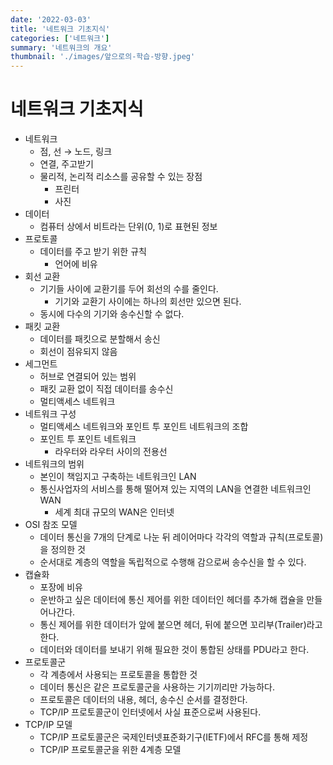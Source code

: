 ```yaml
---
date: '2022-03-03'
title: '네트워크 기초지식'
categories: ['네트워크']
summary: '네트워크의 개요'
thumbnail: './images/앞으로의-학습-방향.jpeg'
---
```


# 네트워크 기초지식

- 네트워크
  - 점, 선 → 노드, 링크
  - 연결, 주고받기
  - 물리적, 논리적 리소스를 공유할 수 있는 장점
    - 프린터
    - 사진
- 데이터
  - 컴퓨터 상에서 비트라는 단위(0, 1)로 표현된 정보
- 프로토콜
  - 데이터를 주고 받기 위한 규칙
    - 언어에 비유
- 회선 교환
  - 기기들 사이에 교환기를 두어 회선의 수를 줄인다.
    - 기기와 교환기 사이에는 하나의 회선만 있으면 된다.
  - 동시에 다수의 기기와 송수신할 수 없다.
- 패킷 교환
  - 데이터를 패킷으로 분할해서 송신
  - 회선이 점유되지 않음
- 세그먼트
  - 허브로 연결되어 있는 범위
  - 패킷 교환 없이 직접 데이터를 송수신
  - 멀티액세스 네트워크
- 네트워크 구성
  - 멀티액세스 네트워크와 포인트 투 포인트 네트워크의 조합
  - 포인트 투 포인트 네트워크
    - 라우터와 라우터 사이의 전용선
- 네트워크의 범위
  - 본인이 책임지고 구축하는 네트워크인 LAN
  - 통신사업자의 서비스를 통해 떨어져 있는 지역의 LAN을 연결한 네트워크인 WAN
    - 세계 최대 규모의 WAN은 인터넷
- OSI 참조 모델
  - 데이터 통신을 7개의 단계로 나눈 뒤 레이어마다 각각의 역할과 규칙(프로토콜)을 정의한 것
  - 순서대로 계층의 역할을 독립적으로 수행해 감으로써 송수신을 할 수 있다.
- 캡슐화
  - 포장에 비유
  - 운반하고 싶은 데이터에 통신 제어를 위한 데이터인 헤더를 추가해 캡슐을 만들어나간다.
  - 통신 제어를 위한 데이터가 앞에 붙으면 헤더, 뒤에 붙으면 꼬리부(Trailer)라고 한다.
  - 데이터와 데이터를 보내기 위해 필요한 것이 통합된 상태를 PDU라고 한다.
- 프로토콜군
  - 각 계층에서 사용되는 프로토콜을 통합한 것
  - 데이터 통신은 같은 프로토콜군을 사용하는 기기끼리만 가능하다.
  - 프로토콜은 데이터의 내용, 헤더, 송수신 순서를 결정한다.
  - TCP/IP 프로토콜군이 인터넷에서 사실 표준으로써 사용된다.
- TCP/IP 모델
  - TCP/IP 프로토콜군은 국제인터넷표준화기구(IETF)에서 RFC를 통해 제정
  - TCP/IP 프로토콜군을 위한 4계층 모델
